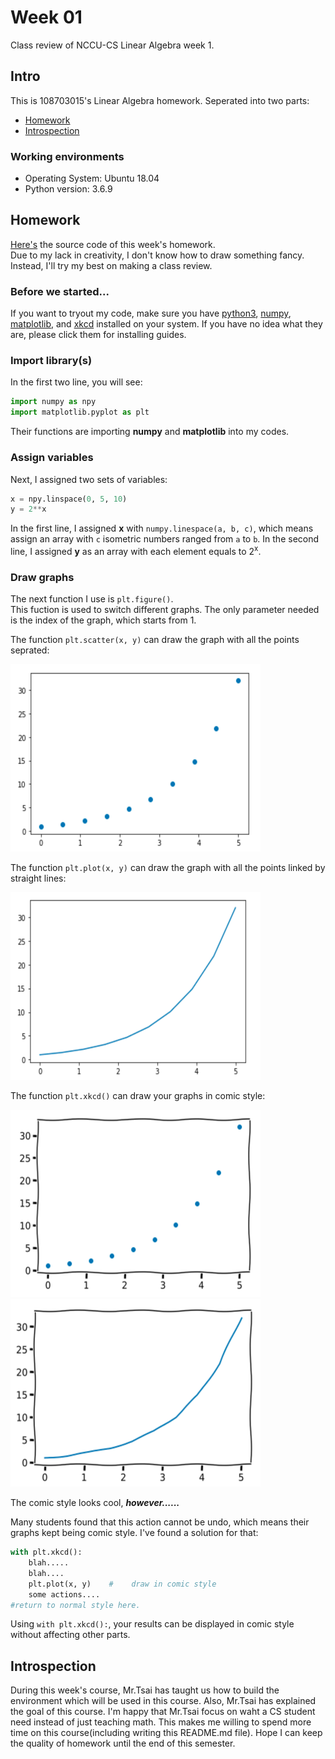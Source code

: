 # Week 01

Class review of NCCU-CS Linear Algebra week 1.

## Intro

This is 108703015's Linear Algebra homework. Seperated into two parts:

 - [Homework](https://github.com/dark9ive/Linear_Algebra-HW/tree/master/week01#homework)
 - [Introspection](https://github.com/dark9ive/Linear_Algebra-HW/tree/master/week01#introspection)

### Working environments

 - Operating System: Ubuntu 18.04
 - Python version: 3.6.9

## Homework

[Here's](https://github.com/dark9ive/Linear_Algebra-HW/blob/master/week01/homework01.py) the source code of this week's homework.  
Due to my lack in creativity, I don't know how to draw something fancy. Instead, I'll try my best on making a class review.

### Before we started...

If you want to tryout my code, make sure you have [python3](https://wiki.python.org/moin/BeginnersGuide/Download), [numpy](https://www.scipy.org/install.html), [matplotlib](https://matplotlib.org/users/installing.html), and [xkcd](https://xkcd.com/1654/) installed on your system. If you have no idea what they are, please click them for installing guides.

### Import library(s)

In the first two line, you will see:

```python
import numpy as npy
import matplotlib.pyplot as plt
```

Their functions are importing **numpy** and **matplotlib** into my codes.  

### Assign variables

Next, I assigned two sets of variables:

```python
x = npy.linspace(0, 5, 10)
y = 2**x 
```

In the first line, I assigned **x** with `numpy.linespace(a, b, c)`, which means assign an array with `c` isometric numbers ranged from `a` to `b`. In the second line, I assigned **y** as an array with each element equals to 2<sup>x</sup>.  

### Draw graphs

The next function I use is `plt.figure()`.  
This fuction is used to switch different graphs. The only parameter needed is the index of the graph, which starts from 1.  
  
The function `plt.scatter(x, y)` can draw the graph with all the points seprated:  

<img id="figure01" src="https://github.com/dark9ive/Linear_Algebra-HW/blob/master/week01/pics/figure01.png" width="400" height="300">

The function `plt.plot(x, y)` can draw the graph with all the points linked by straight lines:  

<img id="figure02" src="https://github.com/dark9ive/Linear_Algebra-HW/blob/master/week01/pics/figure02.png" width="400" height="300">

The function `plt.xkcd()` can draw your graphs in comic style:  

<img id="figure03" src="https://github.com/dark9ive/Linear_Algebra-HW/blob/master/week01/pics/figure03.png" width="400" height="300"><img id="figure04" src="https://github.com/dark9ive/Linear_Algebra-HW/blob/master/week01/pics/figure04.png" width="400" height="300">

The comic style looks cool, ***however......***  
  
Many students found that this action cannot be undo, which means their graphs kept being comic style. I've found a solution for that:

```python
with plt.xkcd():
    blah.....
    blah....
    plt.plot(x, y)    #    draw in comic style
    some actions....
#return to normal style here. 
```

Using `with plt.xkcd():`, your results can be displayed in comic style without affecting other parts.  

## Introspection

During this week's course, Mr.Tsai has taught us how to build the environment which will be used in this course. Also, Mr.Tsai has explained the goal of this course. I'm happy that Mr.Tsai focus on waht a CS student need instead of just teaching math. This makes me willing 
to spend more time on this course(including writing this README.md file). Hope I can keep the quality of homework until the end of this semester.
